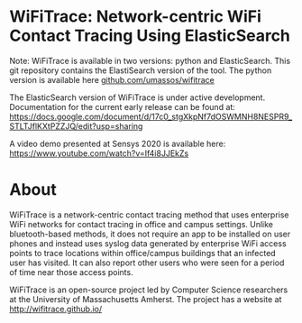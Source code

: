 # WiFiTrace: Network-centric WiFi Contact Tracing Using ElasticSearch


Note: WiFiTrace is available in two versions: python and ElasticSearch. This git repository contains the ElastiSearch version of the tool.  The python version is available here [github.com/umassos/wifitrace](https://github.com/umassos/wifitrace) 


The ElasticSearch version of WiFiTrace is under active development. 
Documentation for the current early release can be found at: https://docs.google.com/document/d/17c0_stgXkpNf7dOSWMNH8NESPR9_STLTJflKXtPZZJQ/edit?usp=sharing


A video demo presented at Sensys 2020 is available here: https://www.youtube.com/watch?v=If4i8JJEkZs



# About
WiFiTrace is a network-centric contact tracing method that uses enterprise WiFi networks for contact tracing in office and campus settings. Unlike bluetooth-based methods, it does not require an app to be installed on user phones and instead uses syslog data generated by enterprise WiFi access points to trace locations within office/campus buildings that an infected user has visited. It can also report other users who were seen for a period of time near those access points.

WiFiTrace is an open-source project led by Computer Science researchers at the University of Massachusetts Amherst. The project has a website at http://wifitrace.github.io/ 
